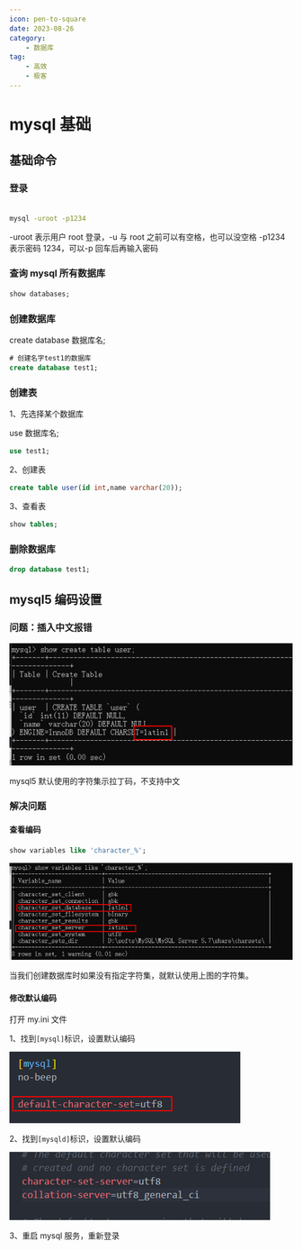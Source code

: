 ```yaml
---
icon: pen-to-square
date: 2023-08-26
category:
    - 数据库
tag:
    - 高效
    - 极客
---
```


# mysql 基础

## 基础命令

### 登录

```bash

mysql -uroot -p1234

```

-uroot 表示用户 root 登录，-u 与 root 之前可以有空格，也可以没空格
-p1234 表示密码 1234，可以-p 回车后再输入密码

### 查询 mysql 所有数据库

```sql
show databases;
```

### 创建数据库

create database 数据库名;

```sql
# 创建名字test1的数据库
create database test1;
```

### 创建表

1、先选择某个数据库

use 数据库名;

```sql
use test1;
```

2、创建表

```sql
create table user(id int,name varchar(20));
```

3、查看表

```sql
show tables;
```

### 删除数据库

```sql
drop database test1;
```

## mysql5 编码设置

### 问题：插入中文报错

![](/assets/database/mysql/1.png)

mysql5 默认使用的字符集示拉丁码，不支持中文

### 解决问题

#### 查看编码

```sql
show variables like 'character_%';
```

![](/assets/database/mysql/2.png)

当我们创建数据库时如果没有指定字符集，就默认使用上图的字符集。

#### 修改默认编码

打开 my.ini 文件

1、找到`[mysql]`标识，设置默认编码

![](/assets/database/mysql/3.png)

2、找到`[mysqld]`标识，设置默认编码

![](/assets/database/mysql/4.png)

3、重启 mysql 服务，重新登录
